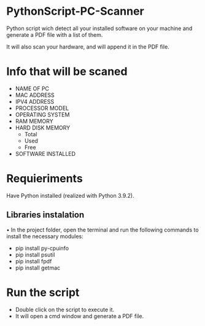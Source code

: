 # PythonScript-PC-Scanner
Python script wich detect all your installed software on your machine and generate a PDF file with a list of them.

It will also scan your hardware, and will append it in the PDF file.

# Info that will be scaned
- NAME OF PC
- MAC ADDRESS
- IPV4 ADDRESS
- PROCESSOR MODEL
- OPERATING SYSTEM
- RAM MEMORY
- HARD DISK MEMORY
  - Total
  - Used
  - Free
- SOFTWARE INSTALLED


# Requieriments 

Have Python installed (realized with Python 3.9.2).

## Libraries instalation

• In the project folder, open the terminal and run the following commands to install the necessary modules:

- pip install py-cpuinfo
- pip install psutil
- pip install fpdf
- pip install getmac

# Run the script
- Double click on the script to execute it.
- It will open a cmd window and generate a PDF file.
